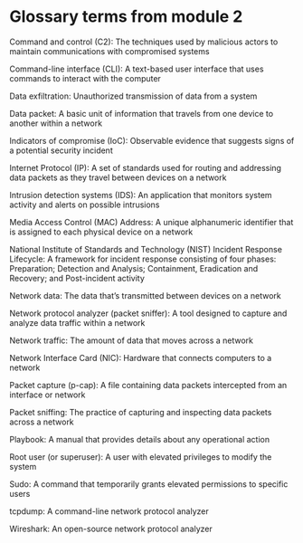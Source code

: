 # Glossary terms from module 2
Command and control (C2): The techniques used by malicious actors to maintain communications with compromised systems

Command-line interface (CLI): A text-based user interface that uses commands to interact with the computer

Data exfiltration: Unauthorized transmission of data from a system

Data packet: A basic unit of information that travels from one device to another within a network

Indicators of compromise (IoC): Observable evidence that suggests signs of a potential security incident

Internet Protocol (IP): A set of standards used for routing and addressing data packets as they travel between devices on a network

Intrusion detection systems (IDS): An application that monitors system activity and alerts on possible intrusions

Media Access Control (MAC) Address: A unique alphanumeric identifier that is assigned to each physical device on a network

National Institute of Standards and Technology (NIST) Incident Response Lifecycle: A framework for incident response consisting of four phases: Preparation; Detection and Analysis; Containment, Eradication and Recovery; and Post-incident activity

Network data: The data that’s transmitted between devices on a network 

Network protocol analyzer (packet sniffer): A tool designed to capture and analyze data traffic within a network

Network traffic: The amount of data that moves across a network 

Network Interface Card (NIC): Hardware that connects computers to a network

Packet capture (p-cap): A file containing data packets intercepted from an interface or network

Packet sniffing: The practice of capturing and inspecting data packets across a network

Playbook: A manual that provides details about any operational action

Root user (or superuser): A user with elevated privileges to modify the system

Sudo: A command that temporarily grants elevated permissions to specific users

tcpdump: A command-line network protocol analyzer

Wireshark: An open-source network protocol analyzer
